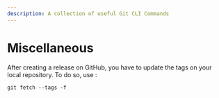 ```yaml
---
description: A collection of useful Git CLI Commands
---
```


# Miscellaneous

After creating a release on GitHub, you have to update the tags on your local repository. To do so, use : 

```text
git fetch --tags -f
```

